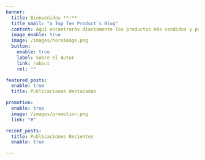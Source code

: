 ```yaml
---
banner:
  title: Bienvenidos **!**
  title_small: "a Top Ten Product´s Blog"
  content: Aquí encontrarás diariamente los productos más vendidos y populares de plataformas de comercio electrónico como Amazon, eBay, Alibaba y muchos más a partir de las 12 am.
  image_enable: true
  image: /images/heroimage.png
  button:
    enable: true
    label: Sobre el Autor
    link: /about
    rel: ""

featured_posts:
  enable: true
  title: Publicaciones destacadas

promotion:
  enable: true
  image: /images/promotion.png
  link: "#"

recent_posts:
  title: Publicaciones Recientes
  enable: true

---
```

